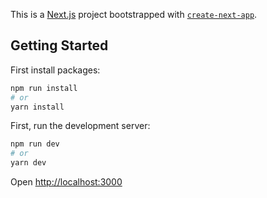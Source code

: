 This is a [Next.js](https://nextjs.org) project bootstrapped with [`create-next-app`](https://nextjs.org/docs/app/api-reference/cli/create-next-app).

## Getting Started

First install packages:

```bash
npm run install
# or
yarn install

```
First, run the development server:

```bash
npm run dev
# or
yarn dev

```

Open [http://localhost:3000](http://localhost:3000)


